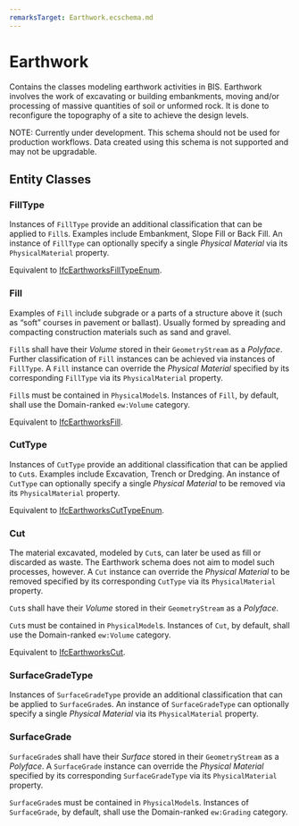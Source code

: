 ```yaml
---
remarksTarget: Earthwork.ecschema.md
---
```


# Earthwork

Contains the classes modeling earthwork activities in BIS. Earthwork involves the work of excavating or building embankments, moving and/or processing of massive quantities of soil or unformed rock. It is done to reconfigure the topography of a site to achieve the design levels.

NOTE: Currently under development. This schema should not be used for production workflows. Data created using this schema is not supported and may not be upgradable.

## Entity Classes

### FillType

Instances of `FillType` provide an additional classification that can be applied to `Fill`s. Examples include Embankment, Slope Fill or Back Fill. An instance of `FillType` can optionally specify a single *Physical Material* via its `PhysicalMaterial` property.

Equivalent to [IfcEarthworksFillTypeEnum](https://standards.buildingsmart.org/IFC/DEV/IFC4_3/RC2/HTML/link/ifcearthworksfilltypeenum.htm).

### Fill

Examples of `Fill` include subgrade or a parts of a structure above it (such as “soft” courses in pavement or ballast). Usually formed by spreading and compacting construction materials such as sand and gravel.

`Fill`s shall have their *Volume* stored in their `GeometryStream` as a *Polyface*. Further classification of `Fill` instances can be achieved via instances of `FillType`. A `Fill` instance can override the *Physical Material* specified by its corresponding `FillType` via its `PhysicalMaterial` property.

`Fill`s must be contained in `PhysicalModel`s. Instances of `Fill`, by default, shall use the Domain-ranked `ew:Volume` category.

Equivalent to [IfcEarthworksFill](https://standards.buildingsmart.org/IFC/DEV/IFC4_3/RC2/HTML/link/ifcearthworksfill.htm).

### CutType

Instances of `CutType` provide an additional classification that can be applied to `Cut`s. Examples include Excavation, Trench or Dredging. An instance of `CutType` can optionally specify a single *Physical Material* to be removed via its `PhysicalMaterial` property.

Equivalent to [IfcEarthworksCutTypeEnum](https://standards.buildingsmart.org/IFC/DEV/IFC4_3/RC2/HTML/link/ifcearthworkscuttypeenum.htm).

### Cut

The material excavated, modeled by `Cut`s, can later be used as fill or discarded as waste. The Earthwork schema does not aim to model such processes, however. A `Cut` instance can override the *Physical Material* to be removed specified by its corresponding `CutType` via its `PhysicalMaterial` property.

`Cut`s shall have their *Volume* stored in their `GeometryStream` as a *Polyface*.

`Cut`s must be contained in `PhysicalModel`s. Instances of `Cut`, by default, shall use the Domain-ranked `ew:Volume` category.

Equivalent to [IfcEarthworksCut](https://standards.buildingsmart.org/IFC/DEV/IFC4_3/RC2/HTML/link/ifcearthworkscut.htm).

### SurfaceGradeType

Instances of `SurfaceGradeType` provide an additional classification that can be applied to `SurfaceGrade`s. An instance of `SurfaceGradeType` can optionally specify a single *Physical Material* via its `PhysicalMaterial` property.

### SurfaceGrade

`SurfaceGrade`s shall have their *Surface* stored in their `GeometryStream` as a *Polyface*. A `SurfaceGrade` instance can override the *Physical Material* specified by its corresponding `SurfaceGradeType` via its `PhysicalMaterial` property.

`SurfaceGrade`s must be contained in `PhysicalModel`s. Instances of `SurfaceGrade`, by default, shall use the Domain-ranked `ew:Grading` category.